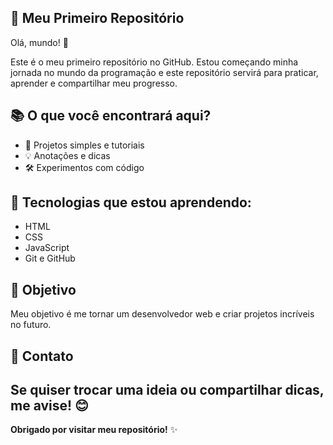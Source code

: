 ## 🚀 Meu Primeiro Repositório
Olá, mundo! 👋

Este é o meu primeiro repositório no GitHub. Estou começando minha jornada no mundo da programação e este repositório servirá para praticar, aprender e compartilhar meu progresso.

## 📚 O que você encontrará aqui?

- 📝 Projetos simples e tutoriais
 - 💡 Anotações e dicas
 - 🛠️ Experimentos com código


## 🌱 Tecnologias que estou aprendendo:

- HTML
- CSS
- JavaScript
- Git e GitHub


## 🎯 Objetivo

Meu objetivo é me tornar um desenvolvedor web e criar projetos incríveis no futuro.


## 💬 Contato 

Se quiser trocar uma ideia ou compartilhar dicas, me avise! 😊 
--- 
**Obrigado por visitar meu repositório!** ✨

